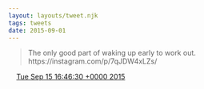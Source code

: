 ```yaml
---
layout: layouts/tweet.njk
tags: tweets
date: 2015-09-01
---
```


> The only good part of waking up early to work out\. https://instagram\.com/p/7qJDW4xLZs/

<img src="../media/tweet.ico" width="12" /> [Tue Sep 15 16:46:30 +0000 2015](https://twitter.com/timwasson/status/643828246551875584)